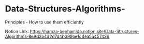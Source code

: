 # Data-Structures-Algorithms-
Principles - How to use them efficiently

Notion Link: https://hamza-benhamida.notion.site/Data-Structures-Algorithms-8e9d3b4d2d7d4b399be1c4ea5a457439
